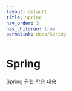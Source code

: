 ```yaml
---
layout: default
title: Spring
nav_order: 3
has_children: true
permalink: docs/Spring
---
```


# Spring  
Spring 관련 학습 내용

